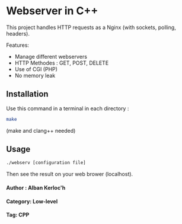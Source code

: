 # Webserver in C++

This project handles HTTP requests as a Nginx (with sockets, polling, headers).

Features:
- Manage different webservers
- HTTP Methodes : GET, POST, DELETE
- Use of CGI (PHP)
- No memory leak

## Installation

Use this command in a terminal in each directory : 

```bash
make
```

(make and clang++ needed)

## Usage

```bash
./webserv [configuration file]
```
Then see the result on your web brower (localhost).

#### Author : Alban Kerloc'h
#### Category: Low-level
#### Tag: CPP
